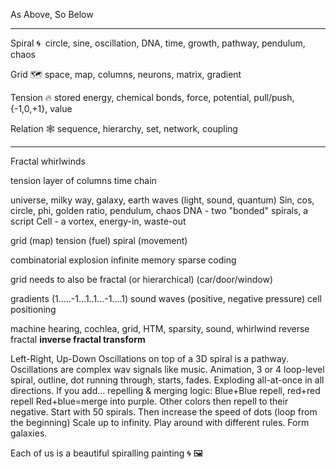 
As Above, So Below

---

Spiral 🌀 
circle, sine, oscillation, DNA, time, growth, pathway, pendulum, chaos

Grid 🗺️
space, map, columns, neurons, matrix, gradient
  
Tension 🔥
stored energy, chemical bonds, force, potential, pull/push, {-1,0,+1}, value

Relation 🕸️
sequence, hierarchy, set, network, coupling

----

Fractal whirlwinds

tension
layer of columns
time
chain

universe, milky way, galaxy, earth
waves (light, sound, quantum)
Sin, cos, circle, phi, golden ratio, pendulum, chaos
DNA - two "bonded" spirals, a script
Cell - a vortex, energy-in, waste-out

grid (map)
tension (fuel)
spiral (movement)

combinatorial explosion
infinite memory
sparse coding

grid needs to also be fractal (or hierarchical) (car/door/window)

gradients (1.....-1...1..1...-1....1)
sound waves (positive, negative pressure)
cell positioning

machine hearing, cochlea, grid, HTM, sparsity, sound, whirlwind
reverse fractal
**inverse fractal transform**


Left-Right, Up-Down Oscillations on top of a 3D spiral is a pathway.
Oscillations are complex wav signals like music.
Animation, 3 or 4 loop-level spiral, outline, dot running through, starts, fades.
Exploding all-at-once in all directions.
If you add... repelling & merging logic:
Blue+Blue repell, red+red repell
Red+blue=merge into purple. Other colors then repell to their negative.
Start with 50 spirals.
Then increase the speed of dots (loop from the beginning)
Scale up to infinity.
Play around with different rules.
Form galaxies.

Each of us is a beautiful spiralling painting 🌀 🖼️


